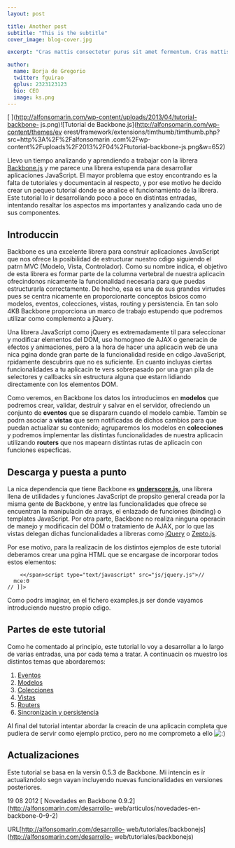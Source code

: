 ```yaml
---
layout: post

title: Another post
subtitle: "This is the subtitle"
cover_image: blog-cover.jpg

excerpt: "Cras mattis consectetur purus sit amet fermentum. Cras mattis consectetur purus sit amet fermentum."

author:
  name: Borja de Gregorio
  twitter: fguirao
  gplus: 2323123123 
  bio: CEO
  image: ks.png
---
```

[ ](http://alfonsomarin.com/wp-content/uploads/2013/04/tutorial-backbone-
js.png)![Tutorial de Backbone.js](http://alfonsomarin.com/wp-content/themes/ev
erest/framework/extensions/timthumb/timthumb.php?src=http%3A%2F%2Falfonsomarin
.com%2Fwp-content%2Fuploads%2F2013%2F04%2Ftutorial-backbone-js.png&w=652)

Llevo un tiempo analizando y aprendiendo a trabajar con la librera
[Backbone.js](http://documentcloud.github.com/backbone/) y me parece una
librera estupenda para desarrollar aplicaciones JavaScript. El mayor problema
que estoy encontrando es la falta de tutoriales y documentacin al respecto, y
por ese motivo he decido crear un pequeo tutorial donde se analice el
funcionamiento de la librera. Este tutorial lo ir desarrollando poco a poco en
distintas entradas, intentando resaltar los aspectos ms importantes y
analizando cada uno de sus componentes.

## Introduccin

Backbone es una excelente librera para construir aplicaciones JavaScript que
nos ofrece la posibilidad de estructurar nuestro cdigo siguiendo el patrn MVC
(Modelo, Vista, Controlador). Como su nombre indica, el objetivo de esta
librera es formar parte de la columna vertebral de nuestra aplicacin
ofrecindonos nicamente la funcionalidad necesaria para que puedas
estructurarla correctamente. De hecho, esa es una de sus grandes virtudes pues
se centra nicamente en proporcionarte conceptos bsicos como modelos, eventos,
colecciones, vistas, routing y persistencia. En tan solo 4KB Backbone
proporciona un marco de trabajo estupendo que podremos utilizar como
complemento a jQuery.

Una librera JavaScript como jQuery es extremadamente til para seleccionar y
modificar elementos del DOM, uso homogneo de AJAX o generacin de efectos y
animaciones, pero a la hora de hacer una aplicacin web de una nica pgina donde
gran parte de la funcionalidad reside en cdigo JavaScript, rpidamente
descubrirs que no es suficiente. En cuanto incluyas ciertas funcionalidades a
tu aplicacin te vers sobrepasado por una gran pila de selectores y callbacks
sin estructura alguna que estarn lidiando directamente con los elementos DOM.

Como veremos, en Backbone los datos los introducimos en **modelos** que
podremos crear, validar, destruir y salvar en el servidor, ofreciendo un
conjunto de **eventos** que se dispararn cuando el modelo cambie. Tambin se
podrn asociar a **vistas** que sern notificadas de dichos cambios para que
puedan actualizar su contenido; agruparemos los modelos en **colecciones** y
podremos implementar las distintas funcionalidades de nuestra aplicacin
utilizando **routers** que nos mapearn distintas rutas de aplicacin con
funciones especficas.

## Descarga y puesta a punto

La nica dependencia que tiene Backbone es
**[underscore.js](http://documentcloud.github.com/underscore/)**, una librera
llena de utilidades y funciones JavaScript de propsito general creada por la
misma gente de Backbone, y entre las funcionalidades que ofrece se encuentran
la manipulacin de arrays, el enlazado de funciones (binding) o templates
JavaScript. Por otra parte, Backbone no realiza ninguna operacin de manejo y
modificacin del DOM o tratamiento de AJAX, por lo que las vistas delegan
dichas funcionalidades a libreras como [jQuery](http://jquery.com/) o
[Zepto.js](http://zeptojs.com/).

Por ese motivo, para la realizacin de los distintos ejemplos de este tutorial
deberamos crear una pgina HTML que se encargase de incorporar todos estos
elementos:

        <</span>script type="text/javascript" src="js/jquery.js">// 
      mce:0
    // ]]>
    
Como podrs imaginar, en el fichero examples.js ser donde vayamos introduciendo
nuestro propio cdigo.

## Partes de este tutorial

Como he comentado al principio, este tutorial lo voy a desarrollar a lo largo
de varias entradas, una por cada tema a tratar. A continuacin os muestro los
distintos temas que abordaremos:

  1. [ Eventos](http://alfonsomarin.com/desarrollo-web/tutoriales/backbonejs-i-eventos)
  2. [ Modelos](http://alfonsomarin.com/desarrollo-web/tutoriales/backbonejs-ii-modelos)
  3. [ Colecciones](http://alfonsomarin.com/desarrollo-web/tutoriales/backbonejs-iii-colecciones)
  4. [ Vistas](http://alfonsomarin.com/desarrollo-web/tutoriales/backbonejs-iv-vistas)
  5. [ Routers](http://alfonsomarin.com/desarrollo-web/tutoriales/backbonejs-v-routers)
  6. [ Sincronizacin y persistencia](http://alfonsomarin.com/desarrollo-web/tutoriales/backbonejs-vi-sincronizacion-y-persistencia)

Al final del tutorial intentar abordar la creacin de una aplicacin completa
que pudiera de servir como ejemplo prctico, pero no me comprometo a ello
![:)](http://alfonsomarin.com/wp-includes/images/smilies/icon_smile.gif)

## Actualizaciones

Este tutorial se basa en la versin 0.5.3 de Backbone. Mi intencin es ir
actualizndolo segn vayan incluyendo nuevas funcionalidades en versiones
posteriores.

19 08 2012 [ Novedades en Backbone 0.9.2](http://alfonsomarin.com/desarrollo-
web/articulos/novedades-en-backbone-0-9-2)

URL[http://alfonsomarin.com/desarrollo-
web/tutoriales/backbonejs](http://alfonsomarin.com/desarrollo-
web/tutoriales/backbonejs)

